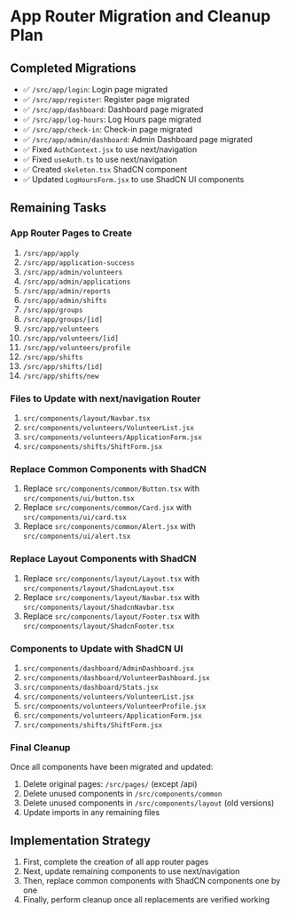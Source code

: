 # App Router Migration and Cleanup Plan

## Completed Migrations
- ✅ `/src/app/login`: Login page migrated
- ✅ `/src/app/register`: Register page migrated
- ✅ `/src/app/dashboard`: Dashboard page migrated
- ✅ `/src/app/log-hours`: Log Hours page migrated
- ✅ `/src/app/check-in`: Check-in page migrated
- ✅ `/src/app/admin/dashboard`: Admin Dashboard page migrated
- ✅ Fixed `AuthContext.jsx` to use next/navigation
- ✅ Fixed `useAuth.ts` to use next/navigation
- ✅ Created `skeleton.tsx` ShadCN component
- ✅ Updated `LogHoursForm.jsx` to use ShadCN UI components

## Remaining Tasks

### App Router Pages to Create
1. `/src/app/apply`
2. `/src/app/application-success`
3. `/src/app/admin/volunteers`
4. `/src/app/admin/applications`
5. `/src/app/admin/reports`
6. `/src/app/admin/shifts`
7. `/src/app/groups`
8. `/src/app/groups/[id]`
9. `/src/app/volunteers`
10. `/src/app/volunteers/[id]`
11. `/src/app/volunteers/profile`
12. `/src/app/shifts`
13. `/src/app/shifts/[id]`
14. `/src/app/shifts/new`

### Files to Update with next/navigation Router
1. `src/components/layout/Navbar.tsx`
2. `src/components/volunteers/VolunteerList.jsx`
3. `src/components/volunteers/ApplicationForm.jsx`
4. `src/components/shifts/ShiftForm.jsx`

### Replace Common Components with ShadCN
1. Replace `src/components/common/Button.tsx` with `src/components/ui/button.tsx`
2. Replace `src/components/common/Card.jsx` with `src/components/ui/card.tsx`
3. Replace `src/components/common/Alert.jsx` with `src/components/ui/alert.tsx`

### Replace Layout Components with ShadCN
1. Replace `src/components/layout/Layout.tsx` with `src/components/layout/ShadcnLayout.tsx`
2. Replace `src/components/layout/Navbar.tsx` with `src/components/layout/ShadcnNavbar.tsx`
3. Replace `src/components/layout/Footer.tsx` with `src/components/layout/ShadcnFooter.tsx`

### Components to Update with ShadCN UI
1. `src/components/dashboard/AdminDashboard.jsx`
2. `src/components/dashboard/VolunteerDashboard.jsx`
3. `src/components/dashboard/Stats.jsx`
4. `src/components/volunteers/VolunteerList.jsx`
5. `src/components/volunteers/VolunteerProfile.jsx`
6. `src/components/volunteers/ApplicationForm.jsx`
7. `src/components/shifts/ShiftForm.jsx`

### Final Cleanup
Once all components have been migrated and updated:
1. Delete original pages: `/src/pages/` (except /api)
2. Delete unused components in `/src/components/common`
3. Delete unused components in `/src/components/layout` (old versions)
4. Update imports in any remaining files

## Implementation Strategy
1. First, complete the creation of all app router pages
2. Next, update remaining components to use next/navigation
3. Then, replace common components with ShadCN components one by one
4. Finally, perform cleanup once all replacements are verified working